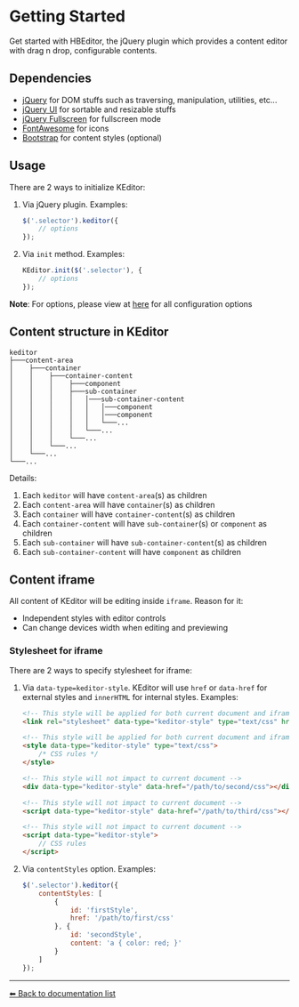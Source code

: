 # Getting Started
Get started with HBEditor, the jQuery plugin which provides a content editor with drag n drop, configurable contents.

## Dependencies
 * [jQuery](http://jquery.com/) for DOM stuffs such as traversing, manipulation, utilities, etc... 
 * [jQuery UI](https://jqueryui.com/) for sortable and resizable stuffs 
 * [jQuery Fullscreen](https://github.com/private-face/jquery.fullscreen) for fullscreen mode
 * [FontAwesome](http://fontawesome.io/) for icons
 * [Bootstrap](http://getbootstrap.com/) for content styles (optional)
 
## Usage
There are 2 ways to initialize KEditor:
 1. Via jQuery plugin. Examples:
    ```javascript
    $('.selector').keditor({
        // options
    });
    ```
    
 1. Via `init` method. Examples:
    ```javascript
    KEditor.init($('.selector'), {
        // options
    });
    ```
 
**Note**: For options, please view at [here](./configuration.md) for all configuration options
 
## Content structure in KEditor
```
keditor
├───content-area
│    ├───container
│    │    ├───container-content
│    │    │    ├───component
│    │    │    ├───sub-container
│    │    │    │   │───sub-container-content
│    │    │    │   │   │───component
│    │    │    │   │   │───component
│    │    │    │   │   └───...
│    │    │    │   └───...
│    │    │    └───...
│    │    └───...
│    └───...
└───...
```

Details:
 1. Each `keditor` will have `content-area`(s) as children
 1. Each `content-area` will have `container`(s) as children
 1. Each `container` will have `container-content`(s) as children
 1. Each `container-content` will have `sub-container`(s) or `component` as children
 1. Each `sub-container` will have `sub-container-content`(s) as children
 1. Each `sub-container-content` will have `component` as children


## Content iframe
All content of KEditor will be editing inside `iframe`. Reason for it:
 * Independent styles with editor controls
 * Can change devices width when editing and previewing

### Stylesheet for iframe
There are 2 ways to specify stylesheet for iframe:
 1. Via `data-type=keditor-style`. KEditor will use `href` or `data-href` for external styles and `innerHTML` for internal styles. Examples:
    ```html
    <!-- This style will be applied for both current document and iframe -->
    <link rel="stylesheet" data-type="keditor-style" type="text/css" href="/path/to/first/css" />

    <!-- This style will be applied for both current document and iframe -->
    <style data-type="keditor-style" type="text/css">
        /* CSS rules */
    </style>

    <!-- This style will not impact to current document -->
    <div data-type="keditor-style" data-href="/path/to/second/css"></div>

    <!-- This style will not impact to current document -->
    <script data-type="keditor-style" data-href="/path/to/third/css"></script>
    
    <!-- This style will not impact to current document -->
    <script data-type="keditor-style">
        // CSS rules
    </script>
    ```

 1. Via `contentStyles` option. Examples:
    ```javascript
    $('.selector').keditor({
        contentStyles: [
            {
                id: 'firstStyle',
                href: '/path/to/first/css'
            }, {
                id: 'secondStyle',
                content: 'a { color: red; }'
            }
        ]
    });
    ``` 

 ---
[⬅ Back to documentation list](../README.md#documentation)
